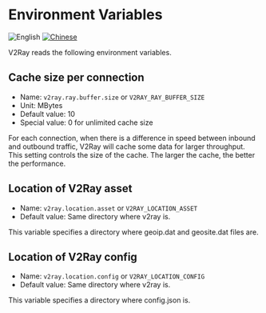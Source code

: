 # Environment Variables

![English](../resources/englishc.svg) [![Chinese](../resources/chinese.svg)](https://www.v2ray.com/chapter_02/env.html)

V2Ray reads the following environment variables.

## Cache size per connection

* Name: `v2ray.ray.buffer.size` or `V2RAY_RAY_BUFFER_SIZE`
* Unit: MBytes
* Default value: 10
* Special value: 0 for unlimited cache size

For each connection, when there is a difference in speed between inbound and outbound traffic, V2Ray will cache some data for larger throughput. This setting controls the size of the cache. The larger the cache, the better the performance.

## Location of V2Ray asset

* Name: `v2ray.location.asset` or `V2RAY_LOCATION_ASSET`
* Default value: Same directory where v2ray is.

This variable specifies a directory where geoip.dat and geosite.dat files are.

## Location of V2Ray config

* Name: `v2ray.location.config` or `V2RAY_LOCATION_CONFIG`
* Default value: Same directory where v2ray is.

This variable specifies a directory where config.json is.